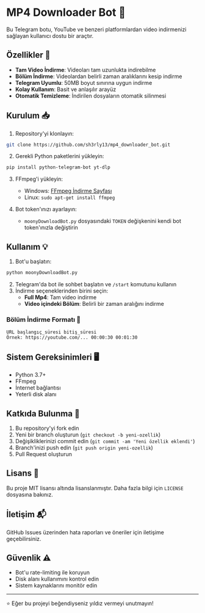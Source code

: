 # MP4 Downloader Bot 🎥

Bu Telegram botu, YouTube ve benzeri platformlardan video indirmenizi sağlayan kullanıcı dostu bir araçtır.

## Özellikler 🚀

- **Tam Video İndirme**: Videoları tam uzunlukta indirebilme
- **Bölüm İndirme**: Videolardan belirli zaman aralıklarını kesip indirme
- **Telegram Uyumlu**: 50MB boyut sınırına uygun indirme
- **Kolay Kullanım**: Basit ve anlaşılır arayüz
- **Otomatik Temizleme**: İndirilen dosyaların otomatik silinmesi

## Kurulum 📥

1. Repository'yi klonlayın:
```bash
git clone https://github.com/sh3rly13/mp4_downloader_bot.git
```

2. Gerekli Python paketlerini yükleyin:
```bash
pip install python-telegram-bot yt-dlp
```

3. FFmpeg'i yükleyin:
   - Windows: [FFmpeg İndirme Sayfası](https://ffmpeg.org/download.html)
   - Linux: `sudo apt-get install ffmpeg`

4. Bot token'ınızı ayarlayın:
   - `moonyDownloadBot.py` dosyasındaki `TOKEN` değişkenini kendi bot token'ınızla değiştirin

## Kullanım 💡

1. Bot'u başlatın:
```bash
python moonyDownloadBot.py
```

2. Telegram'da bot ile sohbet başlatın ve `/start` komutunu kullanın
3. İndirme seçeneklerinden birini seçin:
   - **Full Mp4**: Tam video indirme
   - **Video içindeki Bölüm**: Belirli bir zaman aralığını indirme

### Bölüm İndirme Formatı 📝

```
URL başlangıç_süresi bitiş_süresi
Örnek: https://youtube.com/... 00:00:30 00:01:30
```

## Sistem Gereksinimleri 🖥️

- Python 3.7+
- FFmpeg
- İnternet bağlantısı
- Yeterli disk alanı

## Katkıda Bulunma 🤝

1. Bu repository'yi fork edin
2. Yeni bir branch oluşturun (`git checkout -b yeni-ozellik`)
3. Değişikliklerinizi commit edin (`git commit -am 'Yeni özellik eklendi'`)
4. Branch'inizi push edin (`git push origin yeni-ozellik`)
5. Pull Request oluşturun

## Lisans 📄

Bu proje MIT lisansı altında lisanslanmıştır. Daha fazla bilgi için `LICENSE` dosyasına bakınız.

## İletişim 📬

GitHub Issues üzerinden hata raporları ve öneriler için iletişime geçebilirsiniz.

## Güvenlik ⚠️

- Bot'u rate-limiting ile koruyun
- Disk alanı kullanımını kontrol edin
- Sistem kaynaklarını monitör edin

---
⭐ Eğer bu projeyi beğendiyseniz yıldız vermeyi unutmayın!
